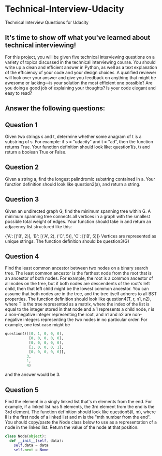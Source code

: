 # Technical-Interview-Udacity
Technical Interview Questions for Udacity

## It's time to show off what you've learned about technical interviewing!

For this project, you will be given five technical interviewing questions on a variety of topics discussed in the technical interviewing course. You should write up a clean and efficient answer in Python, as well as a text explanation of the efficiency of your code and your design choices. A qualified reviewer will look over your answer and give you feedback on anything that might be awesome or lacking—is your solution the most efficient one possible? Are you doing a good job of explaining your thoughts? Is your code elegant and easy to read?

## Answer the following questions:

## Question 1
Given two strings s and t, determine whether some anagram of t is a substring of s. For example: if s = "udacity" and t = "ad", then the function returns True. Your function definition should look like: question1(s, t) and return a boolean True or False.

## Question 2
Given a string a, find the longest palindromic substring contained in a. Your function definition should look like question2(a), and return a string.

## Question 3
Given an undirected graph G, find the minimum spanning tree within G. A minimum spanning tree connects all vertices in a graph with the smallest possible total weight of edges. Your function should take in and return an adjacency list structured like this:

{'A': [('B', 2)],
 'B': [('A', 2), ('C', 5)], 
 'C': [('B', 5)]}
Vertices are represented as unique strings. The function definition should be question3(G)

## Question 4
Find the least common ancestor between two nodes on a binary search tree. The least common ancestor is the farthest node from the root that is an ancestor of both nodes. For example, the root is a common ancestor of all nodes on the tree, but if both nodes are descendents of the root's left child, then that left child might be the lowest common ancestor. You can assume that both nodes are in the tree, and the tree itself adheres to all BST properties. The function definition should look like question4(T, r, n1, n2), where T is the tree represented as a matrix, where the index of the list is equal to the integer stored in that node and a 1 represents a child node, r is a non-negative integer representing the root, and n1 and n2 are non-negative integers representing the two nodes in no particular order. For example, one test case might be

```python
question4([[0, 1, 0, 0, 0], 
           [0, 0, 0, 0, 0], 
           [0, 0, 0, 0, 0], 
           [1, 0, 0, 0, 1], 
           [0, 0, 0, 0, 0]], 
          3,
          1,
          4)
```
and the answer would be 3.

## Question 5
Find the element in a singly linked list that's m elements from the end. For example, if a linked list has 5 elements, the 3rd element from the end is the 3rd element. The function definition should look like question5(ll, m), where ll is the first node of a linked list and m is the "mth number from the end". You should copy/paste the Node class below to use as a representation of a node in the linked list. Return the value of the node at that position.

```python
class Node(object):
  def __init__(self, data):
    self.data = data
    self.next = None
``` 

